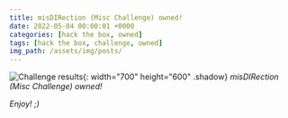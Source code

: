 ```yaml
---
title: misDIRection (Misc Challenge) owned!
date: 2022-05-04 00:00:01 +0000
categories: [hack the box, owned]
tags: [hack the box, challenge, owned]
img_path: /assets/img/posts/
---
```


![Challenge results](owned-misdirection.png){: width="700" height="600" .shadow}
_misDIRection (Misc Challenge) owned!_

_Enjoy! ;)_
